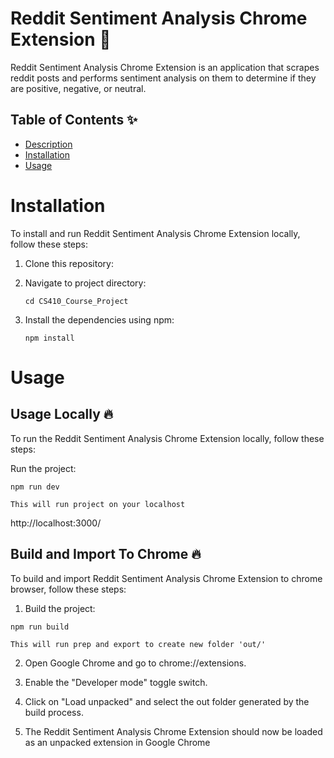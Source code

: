 # Reddit Sentiment Analysis Chrome Extension  🚀  

Reddit Sentiment Analysis Chrome Extension is an application that scrapes reddit posts and performs sentiment analysis on them to determine if they are positive, negative, or neutral.

## Table of Contents ✨  

- [Description](#description)
- [Installation](#installation)
- [Usage](#usage)


# Installation

To install and run Reddit Sentiment Analysis Chrome Extension locally, follow these steps:

1. Clone this repository: 
2. Navigate to project directory: 

   ```
   cd CS410_Course_Project
   ```
4. Install the dependencies using npm: 
   ```
   npm install
   ```

# Usage
## Usage Locally  🔥
To run the Reddit Sentiment Analysis Chrome Extension locally, follow these steps:

Run the project:
```
npm run dev
```
`This will run project on your localhost`

 http://localhost:3000/

## Build and Import To Chrome 🔥
To build and import Reddit Sentiment Analysis Chrome Extension to chrome browser, follow these steps:

1. Build the project:
```
npm run build
```
`This will run prep and export to create new folder 'out/'`

2. Open Google Chrome and go to chrome://extensions.


3. Enable the "Developer mode" toggle switch.

4. Click on "Load unpacked" and select the out folder generated by the build process.

5. The Reddit Sentiment Analysis Chrome Extension should now be loaded as an unpacked extension in Google Chrome

